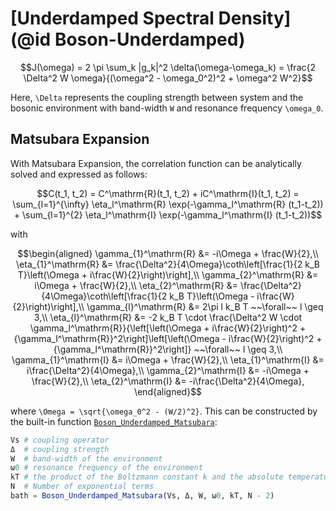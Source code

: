 # [Underdamped Spectral Density](@id Boson-Underdamped)
```math
J(\omega) = 2 \pi \sum_k |g_k|^2 \delta(\omega-\omega_k) = \frac{2 \Delta^2 W \omega}{(\omega^2 - \omega_0^2)^2 + \omega^2 W^2}
```
Here, ``\Delta`` represents the coupling strength between system and the bosonic environment with band-width ``W`` and resonance frequency ``\omega_0``.

## Matsubara Expansion
With Matsubara Expansion, the correlation function can be analytically solved and expressed as follows:
```math
C(t_1, t_2) = C^\mathrm{R}(t_1, t_2) + iC^\mathrm{I}(t_1, t_2) = \sum_{l=1}^{\infty} \eta_l^\mathrm{R} \exp(-\gamma_l^\mathrm{R} (t_1-t_2)) + \sum_{l=1}^{2} \eta_l^\mathrm{I} \exp(-\gamma_l^\mathrm{I} (t_1-t_2))
```
with
```math
\begin{aligned}
\gamma_{1}^\mathrm{R} &= -i\Omega + \frac{W}{2},\\
\eta_{1}^\mathrm{R} &= \frac{\Delta^2}{4\Omega}\coth\left[\frac{1}{2 k_B T}\left(\Omega + i\frac{W}{2}\right)\right],\\
\gamma_{2}^\mathrm{R} &= i\Omega + \frac{W}{2},\\
\eta_{2}^\mathrm{R} &= \frac{\Delta^2}{4\Omega}\coth\left[\frac{1}{2 k_B T}\left(\Omega - i\frac{W}{2}\right)\right],\\
\gamma_{l}^\mathrm{R} &= 2\pi l k_B T ~~\forall~~ l \geq 3,\\
\eta_{l}^\mathrm{R} &= -2 k_B T \cdot \frac{\Delta^2 W \cdot \gamma_l^\mathrm{R}}{\left[\left(\Omega + i\frac{W}{2}\right)^2 + {\gamma_l^\mathrm{R}}^2\right]\left[\left(\Omega - i\frac{W}{2}\right)^2 + {\gamma_l^\mathrm{R}}^2\right]} ~~\forall~~ l \geq 3,\\
\gamma_{1}^\mathrm{I} &= i\Omega + \frac{W}{2},\\
\eta_{1}^\mathrm{I} &= i\frac{\Delta^2}{4\Omega},\\
\gamma_{2}^\mathrm{I} &= -i\Omega + \frac{W}{2},\\
\eta_{2}^\mathrm{I} &= -i\frac{\Delta^2}{4\Omega},
\end{aligned}
```
where ``\Omega = \sqrt{\omega_0^2 - (W/2)^2}``.
This can be constructed by the built-in function [`Boson_Underdamped_Matsubara`](@ref):
```julia
Vs # coupling operator
Δ  # coupling strength
W  # band-width of the environment
ω0 # resonance frequency of the environment
kT # the product of the Boltzmann constant k and the absolute temperature T
N  # Number of exponential terms
bath = Boson_Underdamped_Matsubara(Vs, Δ, W, ω0, kT, N - 2)
```